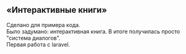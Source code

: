 ## «Интерактивные книги»

Сделано для примера кода.<br>
Было задумано: интерактивная книга. В итоге получилась просто "система диалогов".<br>
Первая работа с laravel.
